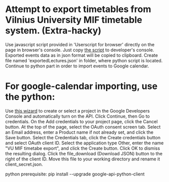 # Attempt to export timetables from Vilnius University MIF timetable system. (Extra-hacky)

Use javascript script provided in 'Userscript for browser' directly on the page in browser's console. Just copy [the script](https://raw.githubusercontent.com/Woyken/MIF-VU-Timetable-Export/master/Userscript%20for%20browser/MIF%20VU%20Timetable%20exporter.js) to developer's console.
Exported events data as in json format will be copied to clipboard.
Create file named 'exportedLectures.json' in folder, where python script is located.
Continue to python part in order to import events to Google calendar.

# For google-calendar importing, use the python:

Use [this wizard](https://console.developers.google.com/start/api?id=calendar) to create or select a project in the Google Developers Console and automatically turn on the API. Click Continue, then Go to credentials.
On the Add credentials to your project page, click the Cancel button.
At the top of the page, select the OAuth consent screen tab. Select an Email address, enter a Product name if not already set, and click the Save button.
Select the Credentials tab, click the Create credentials button and select OAuth client ID.
Select the application type Other, enter the name "VU MIF timetabe export", and click the Create button.
Click OK to dismiss the resulting dialog.
Click the file_download (Download JSON) button to the right of the client ID.
Move this file to your working directory and rename it client_secret.json.

python prerequisite: pip install --upgrade google-api-python-client


